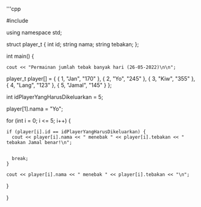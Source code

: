 '''cpp


#include <iostream>

using namespace std;

struct player_t {
  int id;
  string nama;
  string tebakan;
};

int main() {
	
	cout << "Permainan jumlah tebak banyak hari (26-05-2022)\n\n";
  player_t player[] = {
    {
      1,
      "Jan",
      "170"
    },
    {
      2,
      "Yo",
      "245"
    },
    {
      3,
      "Kiw",
      "355"
    },
    {
      4,
      "Lang",
      "123"
    },
    {
      5,
      "Jamal",
      "145"
    }
  };

  int idPlayerYangHarusDikeluarkan = 5;

  player[1].nama = "Yo";

  for (int i = 0; i <= 5; i++) {

    if (player[i].id == idPlayerYangHarusDikeluarkan) {
      cout << player[i].nama << " menebak " << player[i].tebakan << " tebakan Jamal benar!\n";
      

      break;
    }

    cout << player[i].nama << " menebak " << player[i].tebakan << "\n";
  }

}
